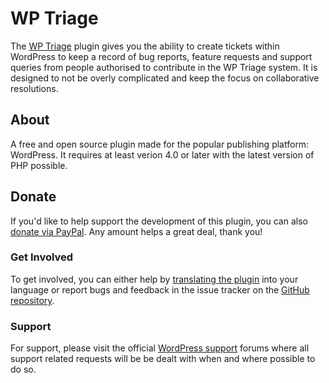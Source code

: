 # WP Triage

The [WP Triage](https://wordpress.org/plugins/wp-triage/) plugin gives you the ability to create tickets within WordPress to keep a record of bug reports, feature requests and support queries from people authorised to contribute in the WP Triage system. It is designed to not be overly complicated and keep the focus on collaborative resolutions.

## About

A free and open source plugin made for the popular publishing platform: WordPress. It requires at least verion 4.0 or later with the latest version of PHP possible.

## Donate

If you'd like to help support the development of this plugin, you can also [donate via PayPal](https://www.paypal.me/dtj27). Any amount helps a great deal, thank you!

### Get Involved

To get involved, you can either help by [translating the plugin](https://translate.wordpress.org/projects/wp-plugins/wp-triage) into your language or report bugs and feedback in the issue tracker on the [GitHub repository](https://github.com/danieltj27/WP-Triage).

### Support

For support, please visit the official [WordPress support](https://wordpress.org/support/) forums where all support related requests will be be dealt with when and where possible to do so.
